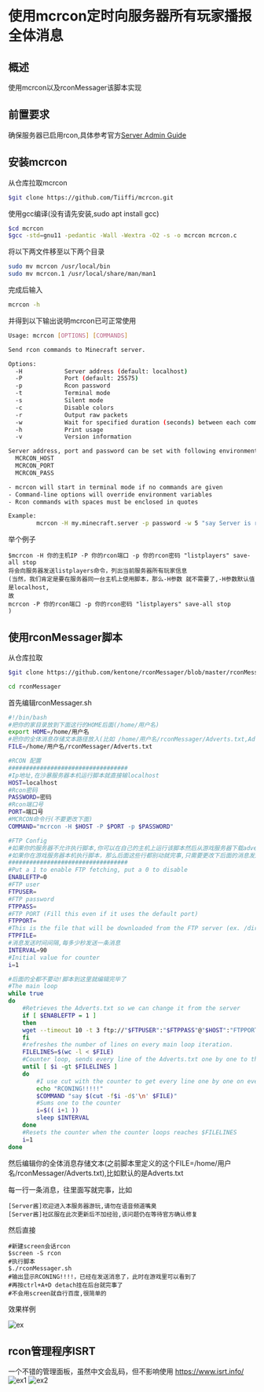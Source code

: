# 使用mcrcon定时向服务器所有玩家播报全体消息

## 概述

使用mcrcon以及rconMessager该脚本实现

## 前置要求

确保服务器已启用rcon,具体参考官方[Server Admin Guide](https://sandstorm-support.newworldinteractive.com/hc/en-us/articles/360049211072-Server-Admin-Guide)

## 安装mcrcon

从仓库拉取mcrcon

```bash
$git clone https://github.com/Tiiffi/mcrcon.git
```

使用gcc编译(没有请先安装,sudo apt install gcc)

```bash
$cd mcrcon
$gcc -std=gnu11 -pedantic -Wall -Wextra -O2 -s -o mcrcon mcrcon.c
```

将以下两文件移至以下两个目录

```bash
sudo mv mcrcon /usr/local/bin
sudo mv mcrcon.1 /usr/local/share/man/man1
```

完成后输入

```bash
mcrcon -h
```

并得到以下输出说明mcrcon已可正常使用

```bash
Usage: mcrcon [OPTIONS] [COMMANDS]

Send rcon commands to Minecraft server.

Options:
  -H            Server address (default: localhost)
  -P            Port (default: 25575)
  -p            Rcon password
  -t            Terminal mode
  -s            Silent mode
  -c            Disable colors
  -r            Output raw packets
  -w            Wait for specified duration (seconds) between each command (1 - 600s)
  -h            Print usage
  -v            Version information

Server address, port and password can be set with following environment variables:
  MCRCON_HOST
  MCRCON_PORT
  MCRCON_PASS

- mcrcon will start in terminal mode if no commands are given
- Command-line options will override environment variables
- Rcon commands with spaces must be enclosed in quotes

Example:
        mcrcon -H my.minecraft.server -p password -w 5 "say Server is restarting!" save-all stop

```

举个例子

```
$mcrcon -H 你的主机IP -P 你的rcon端口 -p 你的rcon密码 "listplayers" save-all stop
将会向服务器发送listplayers命令，列出当前服务器所有玩家信息
(当然，我们肯定是要在服务器同一台主机上使用脚本，那么-H参数 就不需要了,-H参数默认值是localhost,
故
mcrcon -P 你的rcon端口 -p 你的rcon密码 "listplayers" save-all stop
)
```

## 使用rconMessager脚本

从仓库拉取

```bash
$git clone https://github.com/kentone/rconMessager/blob/master/rconMessager.sh
```

```bash
cd rconMessager
```

首先编辑rconMessager.sh

```sh
#!/bin/bash
#把你的家目录放到下面这行的HOME后面(/home/用户名)
export HOME=/home/用户名
#把你的全体消息存储文本路径放入(比如 /home/用户名/rconMessager/Adverts.txt,Adverts.txt就是存储我们写好的全体消息的文本)
FILE=/home/用户名/rconMessager/Adverts.txt

#RCON 配置
##################################
#Ip地址,在沙暴服务器本机运行脚本就直接输localhost
HOST=localhost
#Rcon密码
PASSWORD=密码
#Rcon端口号
PORT=端口号
#MCRCON命令行(不要更改下面)
COMMAND="mcrcon -H $HOST -P $PORT -p $PASSWORD"

#FTP Config 
#如果你的服务器不允许执行脚本,你可以在自己的主机上运行该脚本然后从游戏服务器下载adverts文件来编辑
#如果你在游戏服务器本机执行脚本，那么后面这些行都别动就完事,只需要更改下后面的消息发送时间间隔，脚本就编辑完成了
##################################
#Put a 1 to enable FTP fetching, put a 0 to disable
ENABLEFTP=0
#FTP user
FTPUSER=
#FTP password
FTPPASS=
#FTP PORT (Fill this even if it uses the default port)
FTPPORT=
#This is the file that will be downloaded from the FTP server (ex. /directory1/directory2/Adverts.txt)
FTPFILE=
#消息发送时间间隔,每多少秒发送一条消息
INTERVAL=90
#Initial value for counter
i=1

#后面的全都不要动!脚本到这里就编辑完毕了
#The main loop
while true
do
	#Retrieves the Adverts.txt so we can change it from the server
	if [ $ENABLEFTP = 1 ]
	then
	wget --timeout 10 -t 3 ftp://"$FTPUSER":"$FTPPASS"@"$HOST":"FTPPORT""$FTPFILE" -O "$FILE"
	fi
	#refreshes the number of lines on every main loop iteration.
	FILELINES=$(wc -l < $FILE)
	#Counter loop, sends every line of the Adverts.txt one by one to the server via rcon
	until [ $i -gt $FILELINES ]
	do
		#I use cut with the counter to get every line one by one on every iteration, until it reaches maximum number of lines and resets the counter to the first one
		echo "RCONING!!!!!"
		$COMMAND "say $(cut -f$i -d$'\n' $FILE)"
        #Sums one to the counter
		i=$(( i+1 ))
		sleep $INTERVAL
	done
	#Resets the counter when the counter loops reaches $FILELINES
	i=1
done
```

然后编辑你的全体消息存储文本(之前脚本里定义的这个FILE=/home/用户名/rconMessager/Adverts.txt),比如默认的是Adverts.txt

每一行一条消息，往里面写就完事，比如

```
[Server酱]欢迎进入本服务器游玩,请勿在语音频道嘴臭
[Server酱]社区服在此次更新后不加经验,该问题仍在等待官方确认修复
```

然后直接

```
#新建screen会话rcon
$screen -S rcon
#执行脚本
$./rconMessager.sh
#输出显示RCONING!!!!，已经在发送消息了，此时在游戏里可以看到了
#再按ctrl+A+D detach挂在后台就完事了
#不会用screen就自行百度,很简单的
```

效果样例

![ex](https://pic.imgdb.cn/item/601e81ec3ffa7d37b37bae8a.jpg)

## rcon管理程序ISRT
一个不错的管理面板，虽然中文会乱码，但不影响使用
https://www.isrt.info/
![ex1](https://pic.imgdb.cn/item/601e84403ffa7d37b37c8ad9.jpg)
![ex2](https://pic.imgdb.cn/item/601e84543ffa7d37b37c91a9.jpg)
